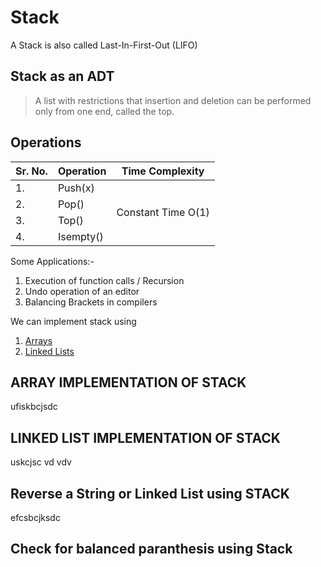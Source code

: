 # Stack

A Stack is also called Last-In-First-Out (LIFO)

## Stack as an ADT
> A list with restrictions that insertion and deletion can be performed only from one end, called the top.

## Operations

<table>
  <thead>
    <tr>
      <th>Sr. No.</th>
      <th>Operation</th>
      <th>Time Complexity</th>
    </tr>
  </thead>
  <tbody>
    <tr>
      <td>1.</td>
      <td>Push(x)</td>
      <td rowspan='4'>Constant Time O(1)</td>
    </tr>
    <tr>
      <td>2.</td>
      <td>Pop()</td>
    </tr>
    <tr>
      <td>3.</td>
      <td>Top()</td>
    </tr>
    <tr>
      <td>4.</td>
      <td>Isempty()</td>
    </tr>
  </tbody>
</table>

Some Applications:-
1. Execution of function calls / Recursion
2. Undo operation of an editor
3. Balancing Brackets in compilers

We can implement stack using
1. [Arrays](#arrays)
2. [Linked Lists](#llists)

## ARRAY IMPLEMENTATION OF STACK <a id="arrays" />
ufiskbcjsdc

## LINKED LIST IMPLEMENTATION OF STACK <a id="llists" />
uskcjsc
vd
vdv

## Reverse a String or Linked List using STACK
efcsbcjksdc

## Check for balanced paranthesis using Stack

